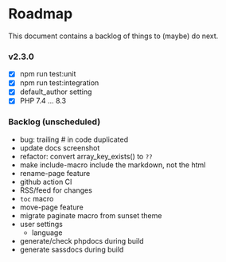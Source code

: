 # Roadmap

This document contains a backlog of things to (maybe) do next.

### v2.3.0

* [X] npm run test:unit
* [X] npm run test:integration
* [X] default_author setting
* [X] PHP 7.4 ... 8.3

### Backlog (unscheduled)

* bug: trailing # in code duplicated
* update docs screenshot
* refactor: convert array_key_exists() to `??`
* make include-macro include the markdown, not the html
* rename-page feature
* github action CI
* RSS/feed for changes
* `toc` macro
* move-page feature
* migrate paginate macro from sunset theme
* user settings
  * language
* generate/check phpdocs during build
* generate sassdocs during build
